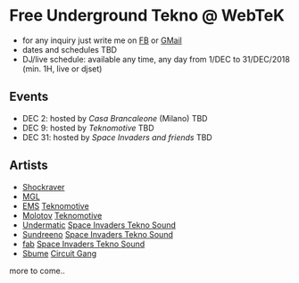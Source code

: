 # Free Underground Tekno @ WebTeK 

- for any inquiry just write me on [FB](https://www.facebook.com/streaming.teknival) or [GMail](fabrizio.salmi@gmail.com)
- dates and schedules TBD
- DJ/live schedule: available any time, any day from 1/DEC to 31/DEC/2018 (min. 1H, live or djset)

## Events

- DEC 2: hosted by *Casa Brancaleone* (Milano) TBD
- DEC 9: hosted by *Teknomotive* TBD
- DEC 31: hosted by *Space Invaders and friends* TBD

## Artists

- [Shockraver](https://www.facebook.com/shockraver23/)
- [MGL](https://www.facebook.com/mgl32/?ref=br_rs)
- [EMS](https://www.facebook.com/emsteknomotive/) [Teknomotive](https://www.facebook.com/Tekno-Motive-Sound-System-163194617107451/)
- [Molotov](https://www.facebook.com/molotovteknomotive/) [Teknomotive](https://www.facebook.com/Tekno-Motive-Sound-System-163194617107451/)
- [Undermatic](https://www.facebook.com/andrea.undermatic) [Space Invaders Tekno Sound](https://www.facebook.com/spaceinvaderstekno/)
- [Sundreeno](https://www.facebook.com/alessandro.pagliaro.3) [Space Invaders Tekno Sound](https://www.facebook.com/spaceinvaderstekno/)
- [fab](https://www.facebook.com/streaming.teknival) [Space Invaders Tekno Sound](https://www.facebook.com/spaceinvaderstekno/)
- [Sbume](https://www.facebook.com/sbumee/) [Circuit Gang](https://www.facebook.com/Circuitgang/)

more to come..



